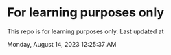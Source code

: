 # For learning purposes only
This repo is for learning purposes only.
Last updated at

Monday, August 14, 2023 12:25:37 AM

